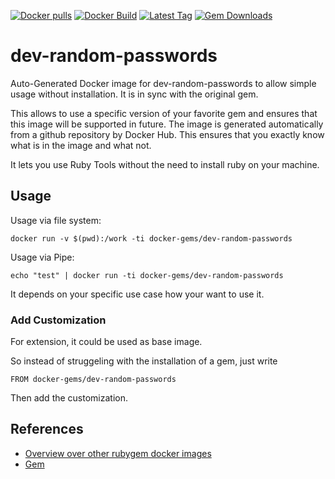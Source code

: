 [![Docker pulls](https://img.shields.io/docker/pulls/rubygem/dev-random-passwords.svg)](https://hub.docker.com/r/rubygem/dev-random-passwords/)
[![Docker Build](https://img.shields.io/docker/automated/rubygem/dev-random-passwords.svg)](https://hub.docker.com/r/rubygem/dev-random-passwords/)
[![Latest Tag](https://img.shields.io/github/tag/docker-rubygem/dev-random-passwords.svg)](https://hub.docker.com/r/rubygem/dev-random-passwords/)
[![Gem Downloads](https://img.shields.io/gem/dt/dev-random-passwords.svg)](https://rubygems.org/gems/dev-random-passwords/)
# dev-random-passwords

Auto-Generated Docker image for dev-random-passwords to allow simple usage without installation.
It is in sync with the original gem.

This allows to use a specific version of your favorite gem and ensures that this image will be supported in future.
The image is generated automatically from a github repository by Docker Hub.
This ensures that you exactly know what is in the image and what not.

It lets you use Ruby Tools without the need to install ruby on your machine.

## Usage

Usage via file system:

`docker run -v $(pwd):/work -ti docker-gems/dev-random-passwords`

Usage via Pipe:

`echo "test" | docker run -ti docker-gems/dev-random-passwords`

It depends on your specific use case how your want to use it.

### Add Customization

For extension, it could be used as base image.

So instead of struggeling with the installation of a gem, just write

`FROM docker-gems/dev-random-passwords`

Then add the customization.

## References

 - [Overview over other rubygem docker images](https://github.com/thinkbot/docker-rubygem)
 - [Gem](https://rubygems.org/gems/dev-random-passwords/)
